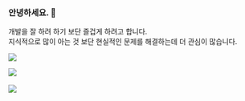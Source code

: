 ### 안녕하세요. 👋

개발을 잘 하려 하기 보단 즐겁게 하려고 합니다. <br/>
지식적으로 많이 아는 것 보단 현실적인 문제를 해결하는데 더 관심이 많습니다.


<img src="https://img.shields.io/badge/아이콘내용-바탕색?style=flat&logo=로고이름&logoColor=white"/>

<img src="https://github-readme-stats.vercel.app/api/top-langs/?username=Leeseunghyun&layout=compact"><br><br>
<img src="https://github-readme-stats.vercel.app/api?username=Leeseunghyun&show_icons=true">
